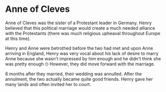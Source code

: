 # Anne of Cleves

Anne of Cleves was the sister of a Protestant leader in Germany. Henry believed that this political marriage would create a much needed alliance with the Protestants (there was much religious upheaval throughout Europe at this time). 

Henry and Anne were betrothed before the two had met and upon Anne arriving in England, Henry was very vocal about his lack of desire to marry Anne because she wasn't impressed by him enough and he didn't think she was pretty enough 🙄 However, they did move forward with the marriage.

6 months after they married, their wedding was annulled. After the annulment, the two actually became quite good friends. Henry gave her many lands and often invited her to court. 

